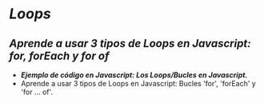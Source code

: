 # **_Loops_**

## **_Aprende a usar 3 tipos de Loops en Javascript: for, forEach y for of_**

- **_Ejemplo de código en Javascript: Los Loops/Bucles en Javascript._**
- Aprende a usar 3 tipos de Loops en Javascript: Bucles 'for', 'forEach' y 'for ... of'. 
